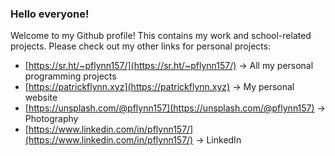 ### Hello everyone!

Welcome to my Github profile! This contains my work and school-related projects. Please check out my other links for personal projects:
* [https://sr.ht/~pflynn157/](https://sr.ht/~pflynn157/) -> All my personal programming projects
* [https://patrickflynn.xyz](https://patrickflynn.xyz) -> My personal website
* [https://unsplash.com/@pflynn157](https://unsplash.com/@pflynn157) -> Photography
* [https://www.linkedin.com/in/pflynn157/](https://www.linkedin.com/in/pflynn157/) -> LinkedIn

<!--
**pflynn157/pflynn157** is a ✨ _special_ ✨ repository because its `README.md` (this file) appears on your GitHub profile.

Here are some ideas to get you started:

- 🔭 I’m currently working on ...
- 🌱 I’m currently learning ...
- 👯 I’m looking to collaborate on ...
- 🤔 I’m looking for help with ...
- 💬 Ask me about ...
- 📫 How to reach me: ...
- 😄 Pronouns: ...
- ⚡ Fun fact: ...
-->
